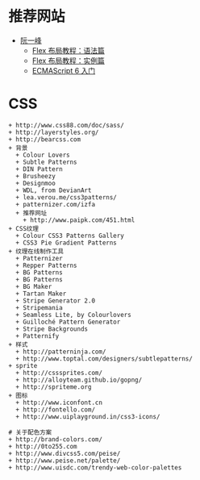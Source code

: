 # 推荐网站

+ [阮一峰](http://www.ruanyifeng.com/home.html)
    + [Flex 布局教程：语法篇](http://www.ruanyifeng.com/blog/2015/07/flex-grammar.html)
    + [Flex 布局教程：实例篇](http://www.ruanyifeng.com/blog/2015/07/flex-examples.html)
    + [ECMAScript 6 入门](http://es6.ruanyifeng.com/)

# CSS
    + http://www.css88.com/doc/sass/
    + http://layerstyles.org/
    + http://bearcss.com
    + 背景
      + Colour Lovers
      + Subtle Patterns
      + DIN Pattern
      + Brusheezy
      + Designmoo
      + WDL, from DevianArt
      + lea.verou.me/css3patterns/
      + patternizer.com/izfa
      + 推荐网址
        + http://www.paipk.com/451.html
    + CSS纹理
      + Colour CSS3 Patterns Gallery
      + CSS3 Pie Gradient Patterns
    + 纹理在线制作工具
      + Patternizer
      + Repper Patterns
      + BG Patterns
      + BG Patterns
      + BG Maker
      + Tartan Maker
      + Stripe Generator 2.0
      + Stripemania
      + Seamless Lite, by Colourlovers
      + Guilloché Pattern Generator
      + Stripe Backgrounds
      + Patternify
    + 样式
      + http://patterninja.com/
      + http://www.toptal.com/designers/subtlepatterns/
    + sprite
      + http://csssprites.com/
      + http://alloyteam.github.io/gopng/
      + http://spriteme.org
    + 图标
      + http://www.iconfont.cn
      + http://fontello.com/
      + http://www.uiplayground.in/css3-icons/

    # 关于配色方案
    + http://brand-colors.com/
    + http://0to255.com
    + http://www.divcss5.com/peise/
    + http://www.peise.net/palette/
    + http://www.uisdc.com/trendy-web-color-palettes
